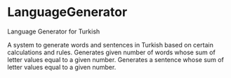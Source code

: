 # LanguageGenerator
Language Generator for Turkish

A system to generate words and sentences in Turkish based on certain calculations and rules.
Generates given number of words whose sum of letter values equal to a given number. 
Generates a sentence whose sum of letter values equal to a given number. 
